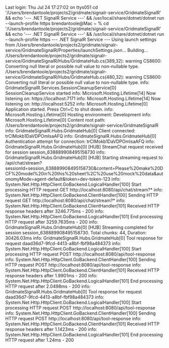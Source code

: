 Last login: Thu Jul 24 17:27:02 on ttys051
cd '/Users/brendantoole/projects2/gridmate/signalr-service/GridmateSignalR' && echo '--- .NET SignalR Service ---' && /usr/local/share/dotnet/dotnet run --launch-profile https
brendantoole@Mac ~ % cd '/Users/brendantoole/projects2/gridmate/signalr-service/GridmateSignalR' && echo '--- .NET SignalR Service ---' && /usr/local/share/dotnet/dotnet run --launch-profile https
--- .NET SignalR Service ---
Using launch settings from /Users/brendantoole/projects2/gridmate/signalr-service/GridmateSignalR/Properties/launchSettings.json...
Building...
/Users/brendantoole/projects2/gridmate/signalr-service/GridmateSignalR/Hubs/GridmateHub.cs(389,32): warning CS8600: Converting null literal or possible null value to non-nullable type.
/Users/brendantoole/projects2/gridmate/signalr-service/GridmateSignalR/Hubs/GridmateHub.cs(480,32): warning CS8600: Converting null literal or possible null value to non-nullable type.
info: GridmateSignalR.Services.SessionCleanupService[0]
      SessionCleanupService started
info: Microsoft.Hosting.Lifetime[14]
      Now listening on: https://localhost:7171
info: Microsoft.Hosting.Lifetime[14]
      Now listening on: http://localhost:5252
info: Microsoft.Hosting.Lifetime[0]
      Application started. Press Ctrl+C to shut down.
info: Microsoft.Hosting.Lifetime[0]
      Hosting environment: Development
info: Microsoft.Hosting.Lifetime[0]
      Content root path: /Users/brendantoole/projects2/gridmate/signalr-service/GridmateSignalR
info: GridmateSignalR.Hubs.GridmateHub[0]
      Client connected: trCIMokb1DaVDPOmIsaAFQ
info: GridmateSignalR.Hubs.GridmateHub[0]
      Authentication attempt for connection: trCIMokb1DaVDPOmIsaAFQ
info: GridmateSignalR.Hubs.GridmateHub[0]
      [HUB] StreamChat request received for session session_638889908495158730
info: GridmateSignalR.Hubs.GridmateHub[0]
      [HUB] Starting streaming request to /api/chat/stream?sessionId=session_638889908495158730&content=Please%20make%20DCF%20model%20in%20this%20sheet%2C%20use%20mock%20data&autonomyMode=agent-default&token=dev-token-123
info: System.Net.Http.HttpClient.GoBackend.LogicalHandler[100]
      Start processing HTTP request GET http://localhost:8080/api/chat/stream?*
info: System.Net.Http.HttpClient.GoBackend.ClientHandler[100]
      Sending HTTP request GET http://localhost:8080/api/chat/stream?*
info: System.Net.Http.HttpClient.GoBackend.ClientHandler[101]
      Received HTTP response headers after 3246.775ms - 200
info: System.Net.Http.HttpClient.GoBackend.LogicalHandler[101]
      End processing HTTP request after 3259.7635ms - 200
info: GridmateSignalR.Hubs.GridmateHub[0]
      [HUB] Streaming completed for session session_638889908495158730. Total chunks: 44, Duration: 30426.03ms
info: GridmateSignalR.Hubs.GridmateHub[0]
      Tool response for request daad36d7-9fcd-4413-a8bf-fbf98a484373
info: System.Net.Http.HttpClient.GoBackend.LogicalHandler[100]
      Start processing HTTP request POST http://localhost:8080/api/tool-response
info: System.Net.Http.HttpClient.GoBackend.ClientHandler[100]
      Sending HTTP request POST http://localhost:8080/api/tool-response
info: System.Net.Http.HttpClient.GoBackend.ClientHandler[101]
      Received HTTP response headers after 1.9901ms - 200
info: System.Net.Http.HttpClient.GoBackend.LogicalHandler[101]
      End processing HTTP request after 2.0498ms - 200
info: GridmateSignalR.Hubs.GridmateHub[0]
      Tool response for request daad36d7-9fcd-4413-a8bf-fbf98a484373
info: System.Net.Http.HttpClient.GoBackend.LogicalHandler[100]
      Start processing HTTP request POST http://localhost:8080/api/tool-response
info: System.Net.Http.HttpClient.GoBackend.ClientHandler[100]
      Sending HTTP request POST http://localhost:8080/api/tool-response
info: System.Net.Http.HttpClient.GoBackend.ClientHandler[101]
      Received HTTP response headers after 1.1423ms - 200
info: System.Net.Http.HttpClient.GoBackend.LogicalHandler[101]
      End processing HTTP request after 1.24ms - 200

